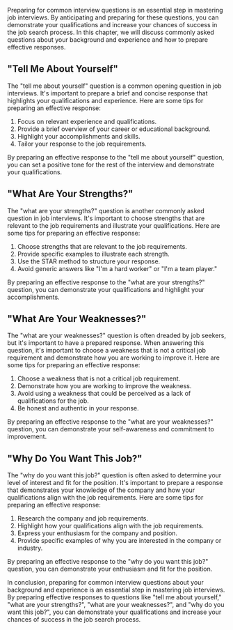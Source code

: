
Preparing for common interview questions is an essential step in mastering job interviews. By anticipating and preparing for these questions, you can demonstrate your qualifications and increase your chances of success in the job search process. In this chapter, we will discuss commonly asked questions about your background and experience and how to prepare effective responses.

"Tell Me About Yourself"
------------------------

The "tell me about yourself" question is a common opening question in job interviews. It's important to prepare a brief and concise response that highlights your qualifications and experience. Here are some tips for preparing an effective response:

1. Focus on relevant experience and qualifications.
2. Provide a brief overview of your career or educational background.
3. Highlight your accomplishments and skills.
4. Tailor your response to the job requirements.

By preparing an effective response to the "tell me about yourself" question, you can set a positive tone for the rest of the interview and demonstrate your qualifications.

"What Are Your Strengths?"
--------------------------

The "what are your strengths?" question is another commonly asked question in job interviews. It's important to choose strengths that are relevant to the job requirements and illustrate your qualifications. Here are some tips for preparing an effective response:

1. Choose strengths that are relevant to the job requirements.
2. Provide specific examples to illustrate each strength.
3. Use the STAR method to structure your response.
4. Avoid generic answers like "I'm a hard worker" or "I'm a team player."

By preparing an effective response to the "what are your strengths?" question, you can demonstrate your qualifications and highlight your accomplishments.

"What Are Your Weaknesses?"
---------------------------

The "what are your weaknesses?" question is often dreaded by job seekers, but it's important to have a prepared response. When answering this question, it's important to choose a weakness that is not a critical job requirement and demonstrate how you are working to improve it. Here are some tips for preparing an effective response:

1. Choose a weakness that is not a critical job requirement.
2. Demonstrate how you are working to improve the weakness.
3. Avoid using a weakness that could be perceived as a lack of qualifications for the job.
4. Be honest and authentic in your response.

By preparing an effective response to the "what are your weaknesses?" question, you can demonstrate your self-awareness and commitment to improvement.

"Why Do You Want This Job?"
---------------------------

The "why do you want this job?" question is often asked to determine your level of interest and fit for the position. It's important to prepare a response that demonstrates your knowledge of the company and how your qualifications align with the job requirements. Here are some tips for preparing an effective response:

1. Research the company and job requirements.
2. Highlight how your qualifications align with the job requirements.
3. Express your enthusiasm for the company and position.
4. Provide specific examples of why you are interested in the company or industry.

By preparing an effective response to the "why do you want this job?" question, you can demonstrate your enthusiasm and fit for the position.

In conclusion, preparing for common interview questions about your background and experience is an essential step in mastering job interviews. By preparing effective responses to questions like "tell me about yourself," "what are your strengths?", "what are your weaknesses?", and "why do you want this job?", you can demonstrate your qualifications and increase your chances of success in the job search process.
